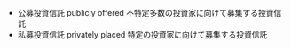 - 公募投資信託 publicly offered
    不特定多数の投資家に向けて募集する投資信託
- 私募投資信託 privately placed
    特定の投資家に向けて募集する投資信託
